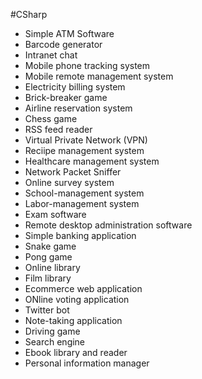 #CSharp

- Simple ATM Software
- Barcode generator
- Intranet chat
- Mobile phone tracking system
- Mobile remote management system
- Electricity billing system
- Brick-breaker game
- Airline reservation system
- Chess game
- RSS feed reader
- Virtual Private Network (VPN)
- Reciipe management system
- Healthcare management system
- Network Packet Sniffer
- Online survey system
- School-management system
- Labor-management system
- Exam software
- Remote desktop administration software
- Simple banking application
- Snake game
- Pong game
- Online library
- Film library
- Ecommerce web application
- ONline voting application
- Twitter bot
- Note-taking application
- Driving game
- Search engine
- Ebook library and reader
- Personal information manager